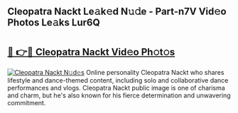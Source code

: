 ## Cleopatra Nackt Le𝚊k𝚎d N𝚞𝚍e - Part-n7V Vid𝚎o Photos Le𝚊ks Lur6Q

# <h2><a href="http://fb0ujr.evod.top/?m=Cleopatra+Nackt">🔗 👉🔴 Cleopatra Nackt Vid𝚎o Ph𝚘t𝚘s</a></h2>

[![Cleopatra Nackt N𝚞d𝚎s](https://i.imgur.com/8V9OHl7.gif)](http://fb0ujr.evod.top/?m=Cleopatra+Nackt)
Online personality Cleopatra Nackt who shares lifestyle and dance-themed content, including solo and collaborative dance performances and vlogs. Cleopatra Nackt public image is one of charisma and charm, but he's also known for his fierce determination and unwavering commitment. 
